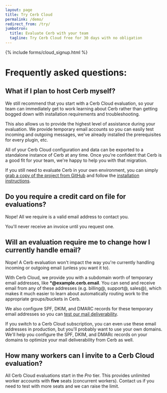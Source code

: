 ```yaml
---
layout: page
title: Try Cerb Cloud
permalink: /demo/
redirect_from: /try/
jumbotron: 
  title: Evaluate Cerb with your team
  tagline: Try Cerb Cloud free for 30 days with no obligation
---
```


{% include forms/cloud_signup.html %}

# Frequently asked questions:

## What if I plan to host Cerb myself?

We still recommend that you start with a Cerb Cloud evaluation, so your team can immediately get to work learning about Cerb rather than getting bogged down with installation requirements and troubleshooting.

This also allows us to provide the highest level of assistance during your evaluation. We provide temporary email accounts so you can easily test incoming and outgoing messages, we've already installed the prerequisites for every plugin, etc.

All of your Cerb Cloud configuration and data can be exported to a standalone instance of Cerb at any time. Once you're confident that Cerb is a good fit for your team, we're happy to help you with that migration.

If you still need to evaluate Cerb in your own environment, you can simply [grab a copy of the project from GitHub](https://github.com/wgm/cerb) and follow the [installation instructions](/docs/installation).

## Do you require a credit card on file for evaluations?

Nope! All we require is a valid email address to contact you.

You'll never receive an invoice until you request one.

## Will an evaluation require me to change how I currently handle email?

Nope! A Cerb evaluation won't impact the way you're currently handling incoming or outgoing email (unless you want it to).

With Cerb Cloud, we provide you with a subdomain worth of temporary email addresses, like __*@example.cerb.email__. You can send and receive email from any of these addresses (e.g. billing@, support@, sales@), which makes it much easier to learn about automatically routing work to the appropriate groups/buckets in Cerb.

We also configure SPF, DKIM, and DMARC records for these temporary email addresses so you can [test our mail deliverability](http://mail-tester.com).

If you switch to a Cerb Cloud subscription, you can even use these email addresses in production, but you'll probably want to use your own domains.  We'll help you configure the SPF, DKIM, and DMARc records on your domains to optimize your mail deliverability from Cerb as well.

## How many workers can I invite to a Cerb Cloud evaluation?

All Cerb Cloud evaluations start in the _Pro_ tier. This provides unlimited worker accounts with __five__ seats (concurrent workers). Contact us if you need to test with more seats and we can raise the limit.